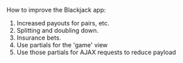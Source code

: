 How to improve the Blackjack app:

1. Increased payouts for pairs, etc.
2. Splitting and doubling down.
3. Insurance bets.
4. Use partials for the 'game' view
5. Use those partials for AJAX requests to reduce payload